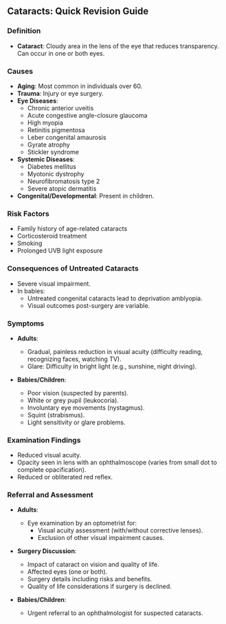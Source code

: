 ## Cataracts: Quick Revision Guide

### Definition
- **Cataract**: Cloudy area in the lens of the eye that reduces transparency. Can occur in one or both eyes.

### Causes
- **Aging**: Most common in individuals over 60.
- **Trauma**: Injury or eye surgery.
- **Eye Diseases**: 
  - Chronic anterior uveitis
  - Acute congestive angle-closure glaucoma
  - High myopia
  - Retinitis pigmentosa
  - Leber congenital amaurosis
  - Gyrate atrophy
  - Stickler syndrome
- **Systemic Diseases**: 
  - Diabetes mellitus
  - Myotonic dystrophy
  - Neurofibromatosis type 2
  - Severe atopic dermatitis
- **Congenital/Developmental**: Present in children.

### Risk Factors
- Family history of age-related cataracts
- Corticosteroid treatment
- Smoking
- Prolonged UVB light exposure

### Consequences of Untreated Cataracts
- Severe visual impairment.
- In babies: 
  - Untreated congenital cataracts lead to deprivation amblyopia.
  - Visual outcomes post-surgery are variable.

### Symptoms
- **Adults**:
  - Gradual, painless reduction in visual acuity (difficulty reading, recognizing faces, watching TV).
  - Glare: Difficulty in bright light (e.g., sunshine, night driving).
  
- **Babies/Children**:
  - Poor vision (suspected by parents).
  - White or grey pupil (leukocoria).
  - Involuntary eye movements (nystagmus).
  - Squint (strabismus).
  - Light sensitivity or glare problems.

### Examination Findings
- Reduced visual acuity.
- Opacity seen in lens with an ophthalmoscope (varies from small dot to complete opacification).
- Reduced or obliterated red reflex.

### Referral and Assessment
- **Adults**: 
  - Eye examination by an optometrist for:
    - Visual acuity assessment (with/without corrective lenses).
    - Exclusion of other visual impairment causes.
  
- **Surgery Discussion**:
  - Impact of cataract on vision and quality of life.
  - Affected eyes (one or both).
  - Surgery details including risks and benefits.
  - Quality of life considerations if surgery is declined.
  
- **Babies/Children**: 
  - Urgent referral to an ophthalmologist for suspected cataracts.